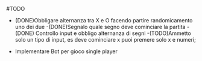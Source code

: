 #TODO
  - (DONE)Obbligare alternanza tra X e O facendo partire randomicamento uno dei due
    -(DONE)Segnalo quale segno deve cominciare la partita
    -(DONE) Controllo input e obbligo alternanza di segni
    -(TODO)Ammetto solo un tipo di input, es deve cominciare x puoi premere solo x e numeri;
    
  - Implementare Bot per gioco single player
